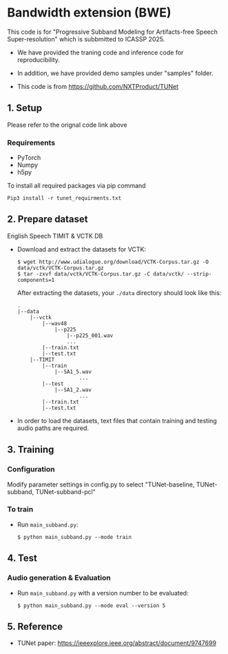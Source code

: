# Bandwidth extension (BWE)
This code is for "Progressive Subband Modeling for Artifacts-free Speech Super-resolution" which is subbmitted to ICASSP 2025.

* We have provided the traning code and inference code for reproducibility.
* In addition, we have provided demo samples under "samples" folder.

* This code is from https://github.com/NXTProduct/TUNet

## 1. Setup 
Please refer to the orignal code link above

### Requirements
* PyTorch
* Numpy
* h5py

To install all required packages via pip command
```
Pip3 install -r tunet_requirments.txt
```

## 2. Prepare dataset

English Speech TIMIT & VCTK DB 

* Download and extract the datasets for VCTK:
    ```
    $ wget http://www.udialogue.org/download/VCTK-Corpus.tar.gz -O data/vctk/VCTK-Corpus.tar.gz
    $ tar -zxvf data/vctk/VCTK-Corpus.tar.gz -C data/vctk/ --strip-components=1
    ```

  After extracting the datasets, your `./data` directory should look like this:

    ```
    .
    |--data
        |--vctk
            |--wav48
                |--p225
                    |--p225_001.wav
                    ...
            |--train.txt   
            |--test.txt
        |--TIMIT
            |--train
                |--SA1_5.wav
                        ...                
            |--test
                |--SA1_2.wav
                        ...      
            |--train.txt   
            |--test.txt
    ```
* In order to load the datasets, text files that contain training and testing audio paths are required.

## 3. Training

### Configuration
Modify parameter settings in config.py to select "TUNet-baseline, TUNet-subband, TUNet-subband-pcl" 

### To train

* Run `main_subband.py`:
    ```
    $ python main_subband.py --mode train
    ```

## 4. Test

### Audio generation & Evaluation
* Run `main_subband.py` with a version number to be evaluated:
    ```
    $ python main_subband.py --mode eval --version 5
    ```

## 5. Reference
* TUNet paper: https://ieeexplore.ieee.org/abstract/document/9747699
